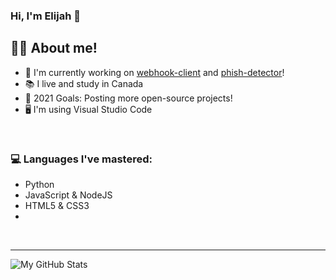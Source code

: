 
### Hi, I'm Elijah 👋


## 👨‍🎓 About me!

- 🤖 I'm currently working on [webhook-client](https://github.com/ElijahGives/webhook-client) and [phish-detector](https://github.com/ElijahGives/phish-detector)!
- 📚 I live and study in Canada
- 🥅 2021 Goals: Posting more open-source projects!
- 🖥 I'm using Visual Studio Code 

<br />

### 💻 Languages I've mastered:
- Python
- JavaScript & NodeJS
- HTML5 & CSS3
-
<br />

---


  <img align="left" alt="My GitHub Stats" src="https://github-readme-stats.vercel.app/api?username=elijahgives&show_icons=true&theme=radical&hide_border=true" />
  

